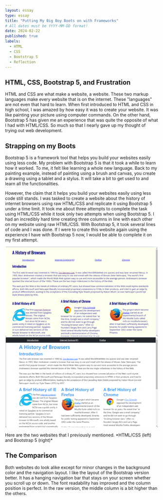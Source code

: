 ```yaml
---
layout: essay
type: essay
title: "Putting My Big Boy Boots on with Frameworks"
# All dates must be YYYY-MM-DD format!
date: 2024-02-22
published: true
labels:
  - HTML
  - CSS
  - Bootstrap 5
  - Reflection
---
```


## HTML, CSS, Bootstrap 5, and Frustration
HTML and CSS are what make a website, a website. These two markup languages make every website that is on the internet. These "languages" are not even that hard to learn. When first introduced to HTML and CSS in high school, I was amazed by how easy it was to create your website. It was like painting your picture using computer commands. On the other hand, Bootstrap 5 has given me an experience that was quite the opposite of what I had with HTML/CSS. So much so that I nearly gave up my thought of trying out web development.

## Strapping on my Boots
Bootstrap 5 is a framework tool that helps you build your websites easily using less code. My problem with Bootstrap 5 is that it took a while to learn how it worked. To me, it felt like learning a whole new language. Back to my painting example, instead of painting using a brush and canvas, you create a drawing using a tablet and a stylus. It will take a bit to get used to and learn all the functionalities. 

However, the claim that it helps you build your websites easily using less code still stands. I was tasked to create a website about the history of internet browsers using raw HTML/CSS and replicate it using Bootstrap 5 under a time limit. It took me about three attempts to complete the task using HTML/CSS while it took only two attempts when using Bootstrap 5. I had an incredibly hard time creating three columns in line with each other on my website using raw HTML/CSS. With Bootstrap 5, it took several lines of code and I was done. If I were to create this website again using the experience I have with Bootstrap 5 now, I would be able to complete it on my first attempt.
<p align="center">
  <img width="500px" class="rounded pe-4" src="../img/historyOfBrowsers_raw.png">
  <img width="500px" class="rounded pe-4" src="../img/historyOfBrowsers_bootstrap.png">
</p>
Here are the two websites that I previously mentioned. *HTML/CSS (left) and Bootstrap 5 (right)*

## The Comparison
Both websites do look alike except for minor changes in the background color and the navigation layout. I like the layout of the Bootstrap version better. It has a hanging navigation bar that stays on your screen whether you scroll up or down. The font readability has improved and the column position is perfect. In the raw version, the middle column is a bit higher than the others.
